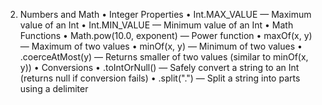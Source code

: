 2. Numbers and Math
	•	Integer Properties
	•	Int.MAX_VALUE — Maximum value of an Int
	•	Int.MIN_VALUE — Minimum value of an Int
	•	Math Functions
	•	Math.pow(10.0, exponent) — Power function
	•	maxOf(x, y) — Maximum of two values
	•	minOf(x, y) — Minimum of two values
	•	.coerceAtMost(y) — Returns smaller of two values (similar to minOf(x, y))
	•	Conversions
	•	.toIntOrNull() — Safely convert a string to an Int (returns null if conversion fails)
	•	.split(".") — Split a string into parts using a delimiter